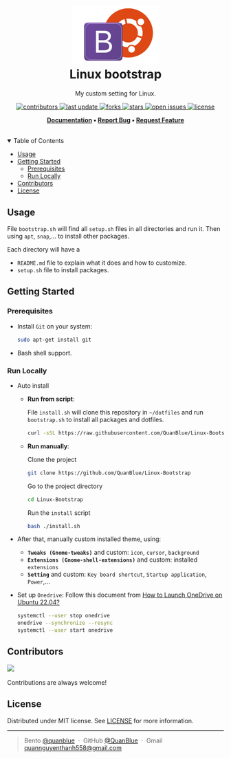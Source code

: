 <h1 align="center">
  <img src="assets/Linux-bootstrap-logo.jpg" alt="icon" width="200"></img>
  <br>
  <b>Linux bootstrap</b>
</h1>

<p align="center">My custom setting for Linux.</p>

<!-- Badges -->
<p align="center">
  <a href="https://github.com/QuanBlue/dotfiles/graphs/contributors">
    <img src="https://img.shields.io/github/contributors/QuanBlue/Linux-Bootstrap" alt="contributors" />
  </a>
  <a href="">
    <img src="https://img.shields.io/github/last-commit/QuanBlue/Linux-Bootstrap" alt="last update" />
  </a>
  <a href="https://github.com/QuanBlue/Linux-Bootstrap/network/members">
    <img src="https://img.shields.io/github/forks/QuanBlue/Linux-Bootstrap" alt="forks" />
  </a>
  <a href="https://github.com/QuanBlue/Linux-Bootstrap/stargazers">
    <img src="https://img.shields.io/github/stars/QuanBlue/Linux-Bootstrap" alt="stars" />
  </a>
  <a href="https://github.com/QuanBlue/Linux-Bootstrap/issues/">
    <img src="https://img.shields.io/github/issues/QuanBlue/Linux-Bootstrap" alt="open issues" />
  </a>
  <a href="https://github.com/QuanBlue/Linux-Bootstrap/blob/main/LICENSE">
    <img src="https://img.shields.io/github/license/QuanBlue/Linux-Bootstrap.svg" alt="license" />
  </a>
</p>

<p align="center">
  <b>
    <a href="https://github.com/QuanBlue/Linux-Bootstrap">Documentation</a> •
    <a href="https://github.com/QuanBlue/Linux-Bootstrap/issues/">Report Bug</a> •
    <a href="https://github.com/QuanBlue/Linux-Bootstrap/issues/">Request Feature</a>
  </b>
</p>

<br />

<details open>
<summary>Table of Contents</summary>

-  [Usage](#usage)
-  [Getting Started](#getting-started)
   -  [Prerequisites](#prerequisites)
   -  [Run Locally](#run-locally)
-  [Contributors](#contributors)
-  [License](#license)
</details>

## Usage

File `bootstrap.sh` will find all `setup.sh` files in all directories and run it. Then using `apt`, `snap`,... to install other packages.

Each directory will have a

-  `README.md` file to explain what it does and how to customize.
-  `setup.sh` file to install packages.

## Getting Started

### Prerequisites

-  Install `Git` on your system:

   ```bash
   sudo apt-get install git
   ```

-  Bash shell support.

### Run Locally

-  Auto install

   -  **Run from script**:

      File `install.sh` will clone this repository in `~/dotfiles` and run
      `bootstrap.sh` to install all packages and dotfiles.

      ```bash
      curl -sSL https://raw.githubusercontent.com/QuanBlue/Linux-Bootstrap/main/install.sh | bash -
      ```

   -  **Run manually**:

      Clone the project

      ```bash
      git clone https://github.com/QuanBlue/Linux-Bootstrap
      ```

      Go to the project directory

      ```bash
      cd Linux-Bootstrap
      ```

      Run the `install` script

      ```bash
      bash ./install.sh
      ```

-  After that, manually custom installed theme, using:
   -  **`Tweaks (Gnome-tweaks)`** and custom: `icon`, `cursor`, `background`
   -  **`Extensions (Gnome-shell-extensions)`** and custom: installed `extensions`
   -  **`Setting`** and custom: `Key board shortcut`, `Startup application`, `Power`,...
-  Set up `Onedrive`:
   Follow this document from [How to Launch OneDrive on Ubuntu 22.04?](https://itslinuxfoss.com/install-use-onedrive-ubuntu-22-04/)

   ```bash
   systemctl --user stop onedrive
   onedrive --synchronize --resync
   systemctl --user start onedrive
   ```

## Contributors

<a href="https://github.com/QuanBlue/Linux-Bootstrap/graphs/contributors">
  <img src="https://contrib.rocks/image?repo=QuanBlue/Linux-Bootstrap" />
</a>

Contributions are always welcome!

## License

Distributed under MIT license. See
[LICENSE](./LICENSE) for more
information.

---

> Bento [@quanblue](https://bento.me/quanblue) &nbsp;&middot;&nbsp;
> GitHub [@QuanBlue](https://github.com/QuanBlue) &nbsp;&middot;&nbsp; Gmail quannguyenthanh558@gmail.com

